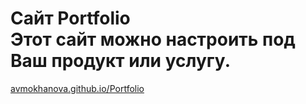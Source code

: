 # <b>Сайт Portfolio<br>Этот сайт можно настроить под Ваш продукт или услугу.</b><br>
<a href="https://avmokhanova.github.io/Portfolio/">avmokhanova.github.io/Portfolio</a>

